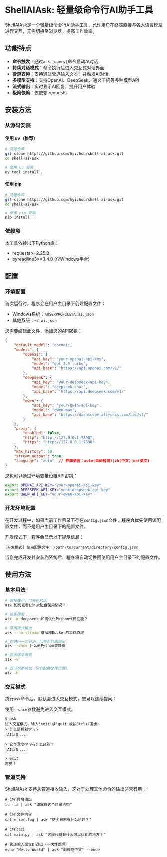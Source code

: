 # ShellAIAsk: 轻量级命令行AI助手工具

ShellAIAsk是一个轻量级命令行AI助手工具，允许用户在终端直接与各大语言模型进行交互，无需切换至浏览器，提高工作效率。

## 功能特点

- **命令触发**：通过`ask [query]`命令启动AI对话
- **持续对话模式**：命令执行后进入交互式对话界面
- **管道支持**：支持通过管道输入文本，并触发AI对话
- **多模型支持**：支持OpenAI、DeepSeek、通义千问等多种模型API
- **流式输出**：实时显示AI回复，提升用户体验
- **极简依赖**：仅依赖 requests

## 安装方法

### 从源码安装

#### 使用 uv（推荐）

```bash
# 克隆仓库
git clone https://github.com/hyizhou/shell-ai-ask.git
cd shell-ai-ask

# 使用 uv 安装
uv tool install .
```

#### 使用 pip

```bash
# 克隆仓库
git clone https://github.com/hyizhou/shell-ai-ask.git
cd shell-ai-ask

# 使用 pip 安装
pip install .
```

### 依赖项

本工具依赖以下Python库：
- requests>=2.25.0
- pyreadline3>=3.4.0 (仅Windows平台)

## 配置

### 环境配置

首次运行时，程序会在用户主目录下创建配置文件：
- Windows系统：`%USERPROFILE%\.ai.json`
- 其他系统：`~/.ai.json`

您需要编辑此文件，添加您的API密钥：

```json
{
    "default_model": "openai",
    "models": {
        "openai": {
            "api_key": "your-openai-api-key",
            "model": "gpt-3.5-turbo",
            "api_base": "https://api.openai.com/v1/"
        },
        "deepseek": {
            "api_key": "your-deepseek-api-key",
            "model": "deepseek-chat",
            "api_base": "https://api.deepseek.com/v1/"
        },
        "qwen": {
            "api_key": "your-qwen-api-key",
            "model": "qwen-max",
            "api_base": "https://dashscope.aliyuncs.com/api/v1/"
        }
    },
    "proxy": {
        "enabled": false,
        "http": "http://127.0.0.1:7890",
        "https": "http://127.0.0.1:7890"
    },
    "max_history": 10,
    "stream_output": true,
    "language": "auto"  // 界面语言：auto(自动检测)|zh(中文)|en(英文)
}
```

您也可以通过环境变量设置API密钥：

```bash
export OPENAI_API_KEY="your-openai-api-key"
export DEEPSEEK_API_KEY="your-deepseek-api-key"
export QWEN_API_KEY="your-qwen-api-key"
```


### 开发环境配置

在开发过程中，如果当前工作目录下存在`config.json`文件，程序会优先使用该配置文件，而不是用户主目录下的配置文件。

开发模式下，程序会显示以下提示信息：

```
[开发模式] 使用配置文件: /path/to/current/directory/config.json
```

当您完成开发并安装到系统后，程序将自动切换回使用用户主目录下的配置文件。

## 使用方法

### 基本用法

```bash
# 直接提问，可多轮对话
ask 如何查看Linux磁盘使用情况？

# 指定模型
ask -m deepseek 如何优化Python代码性能？

# 禁用流式输出
ask --no-stream 请解释Docker的工作原理

# 仅进行一次对话，回答后立即退出
ask --once 什么是Python装饰器

# 显示版本信息
ask -v

# 显示帮助信息（包含配置文件位置）
ask -h
```

### 交互模式

执行`ask`命令后，默认会进入交互模式，您可以连续提问：

使用`--once`参数避免进入交互模式。

```
$ ask
进入交互模式。输入'exit'或'quit'或按Ctrl+C退出。
> 什么是机器学习？
[AI回复...]

> 它与深度学习有什么区别？
[AI回复...]

> exit
再见！
```

### 管道支持

ShellAIAsk 支持从管道接收输入，这对于处理其他命令的输出非常有用：

```
# 分析命令输出
ls -la | ask "请解释这个目录结构"

# 分析文件内容
cat error.log | ask "这个日志有什么问题？"

# 分析代码
cat main.py | ask "这段代码有什么可以优化的地方？"

# 管道输入后立即退出（一次性处理）
echo "Hello World" | ask "翻译成中文" --once 
```